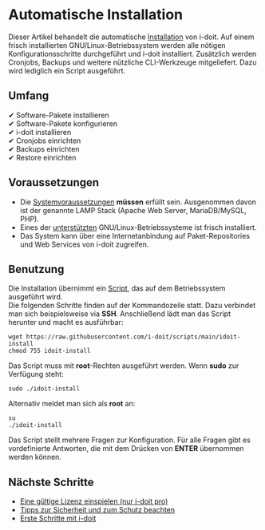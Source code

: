 # Automatische Installation

Dieser Artikel behandelt die automatische [Installation](index.md) von i-doit. Auf einem frisch installierten GNU/Linux-Betriebssystem werden alle nötigen Konfigurationsschritte durchgeführt und i-doit installiert. Zusätzlich werden Cronjobs, Backups und weitere nützliche CLI-Werkzeuge mitgeliefert. Dazu wird lediglich ein Script ausgeführt.

## Umfang

✔ Software-Pakete installieren<br>
✔ Software-Pakete konfigurieren<br>
✔ i-doit installieren<br>
✔ Cronjobs einrichten<br>
✔ Backups einrichten<br>
✔ Restore einrichten

## Voraussetzungen

- Die [Systemvoraussetzungen](systemvoraussetzungen.md) **müssen** erfüllt sein. Ausgenommen davon ist der genannte LAMP Stack (Apache Web Server, MariaDB/MySQL, PHP).
- Eines der [unterstützten](systemvoraussetzungen.md) GNU/Linux-Betriebssysteme ist frisch installiert.
- Das System kann über eine Internetanbindung auf Paket-Repositories und Web Services von i-doit zugreifen.

## Benutzung

Die Installation übernimmt ein [Script](https://github.com/i-doit/scripts#install-i-doit-on-a-gnulinux-operating-system), das auf dem Betriebssystem ausgeführt wird. <br>
Die folgenden Schritte finden auf der Kommandozeile statt. Dazu verbindet man sich beispielsweise via **SSH**. Anschließend lädt man das Script herunter und macht es ausführbar:

```shell
wget https://raw.githubusercontent.com/i-doit/scripts/main/idoit-install
chmod 755 idoit-install
```

Das Script muss mit **root**-Rechten ausgeführt werden. Wenn **sudo** zur Verfügung steht:

```shell
sudo ./idoit-install
```

Alternativ meldet man sich als **root** an:

```shell
su
./idoit-install
```

Das Script stellt mehrere Fragen zur Konfiguration. Für alle Fragen gibt es vordefinierte Antworten, die mit dem Drücken von **ENTER** übernommen werden können.

## Nächste Schritte

- [Eine gültige Lizenz einspielen (nur i-doit pro)](../wartung-und-betrieb/lizenz-aktivieren.md)
- [Tipps zur Sicherheit und zum Schutz beachten](../wartung-und-betrieb/sicherheit-und-schutz.md)
- [Erste Schritte mit i-doit](../grundlagen/index.md)
